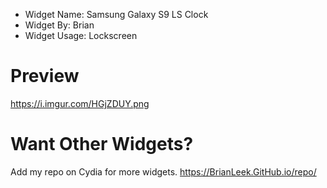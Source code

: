  - Widget Name: Samsung Galaxy S9 LS Clock
 - Widget By: Brian
 - Widget Usage: Lockscreen

# Preview
https://i.imgur.com/HGjZDUY.png

# Want Other Widgets?
Add my repo on Cydia for more widgets. https://BrianLeek.GitHub.io/repo/